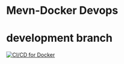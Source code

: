 # Mevn-Docker Devops
# development branch

[![CI/CD for Docker](https://github.com/EnisHoxha/Mevn-Docker/actions/workflows/docker-image.yml/badge.svg?branch=main)](https://github.com/EnisHoxha/Mevn-Docker/actions/workflows/docker-image.yml)
